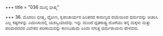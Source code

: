+++
title = "036 ಮುನ್ನ ಭೀಷ್ಮ"

+++
36. ಮೊದಲು ಭೀಷ್ಮ, ದ್ರೋಣ, ಕೃಪಾಚಾರ್ಯರ ಹಿರಿತನದ ಕಾರುಣ್ಯದ ದಯೆಯಿಂದ ಧರ್ಮವನ್ನು ಆಚರಿಸಿ ಎಲ್ಲ ಕಷ್ಟಗಳನ್ನು ಎದುರಿಸುವಲ್ಲಿ ಯಶಸ್ವಿಯಾದೆವು.  ಇನ್ನು ಮುಂದೆ ಧೃತರಾಷ್ಟ್ರ ದೊರೆಯು ತನ್ನ ಮಕ್ಕಳು ಮತ್ತು ಪರಿವಾರದವರ ವಿವೇಕದ ಪರಿಣಾಮವನ್ನು ಕಾಣಬಹುದು ಎಂದು ನಗುತ್ತ ಧರ್ಮರಾಯನು ಹೇಳಿದನು.
